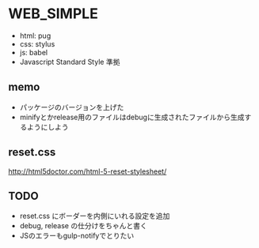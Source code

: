 # WEB_SIMPLE
- html: pug
- css: stylus
- js: babel
- Javascript Standard Style 準拠

## memo
- パッケージのバージョンを上げた
- minifyとかrelease用のファイルはdebugに生成されたファイルから生成するようにしよう

## reset.css
http://html5doctor.com/html-5-reset-stylesheet/

## TODO
- reset.css にボーダーを内側にいれる設定を追加
- debug, release の仕分けをちゃんと書く
- JSのエラーもgulp-notifyでとりたい